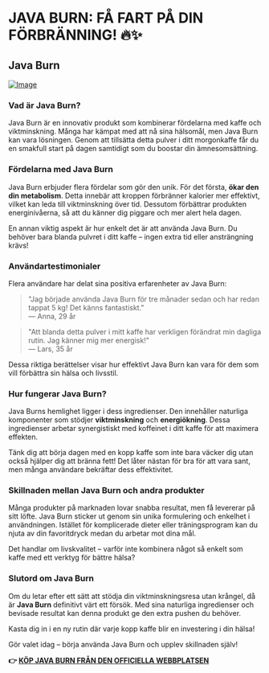 # JAVA BURN: FÅ FART PÅ DIN FÖRBRÄNNING! 🔥✨

## Java Burn

[![Image](https://morningcoffeeritual.net/images/6-pouches.png)](https://gchaffi.com/CLbmrhag)

### Vad är Java Burn?

Java Burn är en innovativ produkt som kombinerar fördelarna med kaffe och viktminskning. Många har kämpat med att nå sina hälsomål, men Java Burn kan vara lösningen. Genom att tillsätta detta pulver i ditt morgonkaffe får du en smakfull start på dagen samtidigt som du boostar din ämnesomsättning.

### Fördelarna med Java Burn

Java Burn erbjuder flera fördelar som gör den unik. För det första, **ökar den din metabolism**. Detta innebär att kroppen förbränner kalorier mer effektivt, vilket kan leda till viktminskning över tid. Dessutom förbättrar produkten energinivåerna, så att du känner dig piggare och mer alert hela dagen.

En annan viktig aspekt är hur enkelt det är att använda Java Burn. Du behöver bara blanda pulvret i ditt kaffe – ingen extra tid eller ansträngning krävs! 

### Användartestimonialer

Flera användare har delat sina positiva erfarenheter av Java Burn:

> "Jag började använda Java Burn för tre månader sedan och har redan tappat 5 kg! Det känns fantastiskt."  
> — Anna, 29 år

> "Att blanda detta pulver i mitt kaffe har verkligen förändrat min dagliga rutin. Jag känner mig mer energisk!"  
> — Lars, 35 år

Dessa riktiga berättelser visar hur effektivt Java Burn kan vara för dem som vill förbättra sin hälsa och livsstil.

### Hur fungerar Java Burn?

Java Burns hemlighet ligger i dess ingredienser. Den innehåller naturliga komponenter som stödjer **viktminskning** och **energiökning**. Dessa ingredienser arbetar synergistiskt med koffeinet i ditt kaffe för att maximera effekten.

Tänk dig att börja dagen med en kopp kaffe som inte bara väcker dig utan också hjälper dig att bränna fett! Det låter nästan för bra för att vara sant, men många användare bekräftar dess effektivitet.

### Skillnaden mellan Java Burn och andra produkter

Många produkter på marknaden lovar snabba resultat, men få levererar på sitt löfte. Java Burn sticker ut genom sin unika formulering och enkelhet i användningen. Istället för komplicerade dieter eller träningsprogram kan du njuta av din favoritdryck medan du arbetar mot dina mål.

Det handlar om livskvalitet – varför inte kombinera något så enkelt som kaffe med ett verktyg för bättre hälsa?

### Slutord om Java Burn

Om du letar efter ett sätt att stödja din viktminskningsresa utan krångel, då är **Java Burn** definitivt värt ett försök. Med sina naturliga ingredienser och bevisade resultat kan denna produkt ge den extra pushen du behöver.

Kasta dig in i en ny rutin där varje kopp kaffe blir en investering i din hälsa!

Gör valet idag – börja använda Java Burn och upplev skillnaden själv!



**👉 [KÖP JAVA BURN FRÅN DEN OFFICIELLA WEBBPLATSEN](https://gchaffi.com/CLbmrhag)**